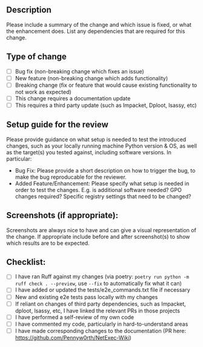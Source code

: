 ## Description

Please include a summary of the change and which issue is fixed, or what the enhancement does.
List any dependencies that are required for this change.

## Type of change
- [ ] Bug fix (non-breaking change which fixes an issue)
- [ ] New feature (non-breaking change which adds functionality)
- [ ] Breaking change (fix or feature that would cause existing functionality to not work as expected)
- [ ] This change requires a documentation update
- [ ] This requires a third party update (such as Impacket, Dploot, lsassy, etc)

## Setup guide for the review
Please provide guidance on what setup is needed to test the introduced changes, such as your locally running machine Python version & OS, as well as the target(s) you tested against, including software versions.
In particular:
- Bug Fix: Please provide a short description on how to trigger the bug, to make the bug reproducable for the reviewer.
- Added Feature/Enhancement: Please specify what setup is needed in order to test the changes. E.g. is additional software needed? GPO changes required? Specific registry settings that need to be changed?

## Screenshots (if appropriate):
Screenshots are always nice to have and can give a visual representation of the change.
If appropriate include before and after screenshot(s) to show which results are to be expected.

## Checklist:

- [ ] I have ran Ruff against my changes (via poetry: `poetry run python -m ruff check . --preview`, use `--fix` to automatically fix what it can)
- [ ] I have added or updated the tests/e2e_commands.txt file if necessary
- [ ] New and existing e2e tests pass locally with my changes
- [ ] If reliant on changes of third party dependencies, such as Impacket, dploot, lsassy, etc, I have linked the relevant PRs in those projects
- [ ] I have performed a self-review of my own code
- [ ] I have commented my code, particularly in hard-to-understand areas
- [ ] I have made corresponding changes to the documentation (PR here: https://github.com/Pennyw0rth/NetExec-Wiki)
